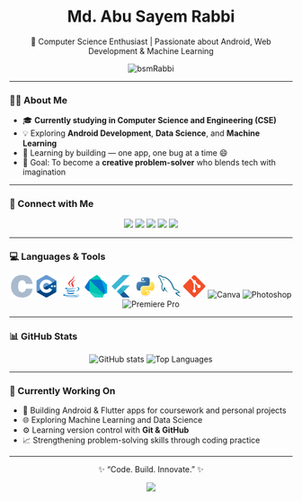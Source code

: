 <h1 align="center">Md. Abu Sayem Rabbi</h1>

<p align="center">
🚀 Computer Science Enthusiast | Passionate about Android, Web Development & Machine Learning 
</p>

<p align="center">
  <img src="https://komarev.com/ghpvc/?username=bsmRabbi&label=Profile%20views&color=0e75b6&style=flat" alt="bsmRabbi" />
</p>

---

### 👨‍🎓 About Me
- 🎓 **Currently studying in Computer Science and Engineering (CSE)** 
- 💡 Exploring **Android Development**, **Data Science**, and **Machine Learning**  
- 🌱 Learning by building — one app, one bug at a time 😄 
- 🎯 Goal: To become a **creative problem-solver** who blends tech with imagination

---

### 🔗 Connect with Me
<p align="center">
<a href="https://github.com/bsmRabbi" target="_blank"><img src="https://img.shields.io/badge/GitHub-100000?style=for-the-badge&logo=github&logoColor=white"/></a>
<a href="https://www.facebook.com/abu.sayem.rabbi.87" target="_blank"><img src="https://img.shields.io/badge/Facebook-1877F2?style=for-the-badge&logo=facebook&logoColor=white"/></a>
<a href="https://www.linkedin.com/in/abu-sayem-rabbi-aa23891ba/" target="_blank"><img src="https://img.shields.io/badge/LinkedIn-0077B5?style=for-the-badge&logo=linkedin&logoColor=white"/></a>
<a href="https://x9yp1-abu-ahs0e.pyxl.ai/" target="_blank"><img src="https://img.shields.io/badge/Portfolio-000000?style=for-the-badge&logo=About.me&logoColor=white"/></a>
<a href="mailto:bsmrabbi@gmail.com" target="_blank"><img src="https://img.shields.io/badge/Email-D14836?style=for-the-badge&logo=gmail&logoColor=white"/></a>

</p>

---

### 💻 Languages & Tools
<p align="center">
  <img src="https://raw.githubusercontent.com/devicons/devicon/master/icons/c/c-original.svg" alt="C" width="40" height="40"/>
  <img src="https://raw.githubusercontent.com/devicons/devicon/master/icons/cplusplus/cplusplus-original.svg" alt="C++" width="40" height="40"/>
  <img src="https://raw.githubusercontent.com/devicons/devicon/master/icons/java/java-original.svg" alt="Java" width="40" height="40"/>
  <img src="https://raw.githubusercontent.com/devicons/devicon/master/icons/dart/dart-original.svg" alt="Dart" width="40" height="40"/>
  <img src="https://raw.githubusercontent.com/devicons/devicon/master/icons/flutter/flutter-original.svg" alt="Flutter" width="40" height="40"/>
  <img src="https://raw.githubusercontent.com/devicons/devicon/master/icons/python/python-original.svg" alt="Python" width="40" height="40"/>
  <img src="https://raw.githubusercontent.com/devicons/devicon/master/icons/mysql/mysql-original.svg" alt="MySQL" width="40" height="40"/>
  <img src="https://raw.githubusercontent.com/devicons/devicon/master/icons/git/git-original.svg" alt="Git" width="40" height="40"/>
  <img src="https://cdn.jsdelivr.net/gh/devicons/devicon/icons/canva/canva-original.svg" alt="Canva" width="40" height="40"/>
  <img src="https://upload.wikimedia.org/wikipedia/commons/a/af/Adobe_Photoshop_CC_icon.svg" alt="Photoshop" width="40" height="40"/>
  <img src="https://cdn.jsdelivr.net/gh/devicons/devicon/icons/premierepro/premierepro-original.svg" alt="Premiere Pro" width="40" height="40"/>
</p>


---

### 📊 GitHub Stats
<p align="center">
  <img src="https://github-readme-stats.vercel.app/api?username=bsmRabbi&show_icons=true&theme=tokyonight" alt="GitHub stats" height="165"/>
  <img src="https://github-readme-stats.vercel.app/api/top-langs/?username=bsmRabbi&layout=compact&theme=tokyonight" alt="Top Languages" height="165"/>
</p>

---

### 🔭 Currently Working On
- 📱 Building Android & Flutter apps for coursework and personal projects  
- 🌐 Exploring Machine Learning and Data Science 
- ⚙️ Learning version control with **Git & GitHub**  
- 📈 Strengthening problem-solving skills through coding practice  

---

<p align="center">✨ “Code. Build. Innovate.” ✨
<p align="center">
  <img src="https://media.tenor.com/8S_CuT8s2_oAAAAM/bruce-almighty-comedy.gif" width="400"/>
</p>
